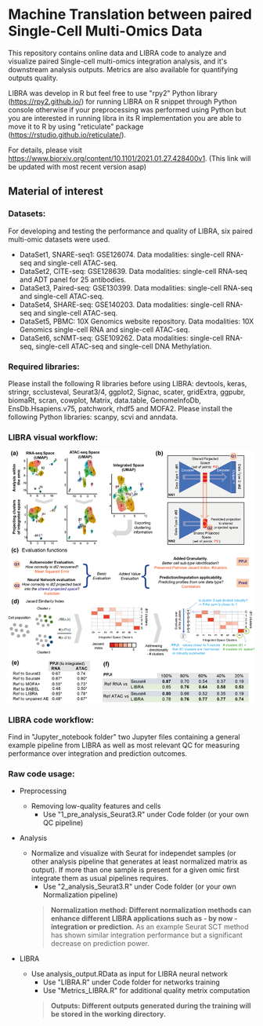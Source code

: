 # Machine Translation between paired Single-Cell Multi-Omics Data
This repository contains online data and LIBRA code to analyze and visualize paired Single-cell multi-omics integration analysis, and it's downstream analysis outputs. Metrics are also available for quantifying outputs quality. 

LIBRA was develop in R but feel free to use "rpy2" Python library (https://rpy2.github.io/) for running LIBRA on R snippet through Python console otherwise if your preprocessing was performed using Python but you are interested in running libra in its R implementation you are able to move it to R by using "reticulate" package (https://rstudio.github.io/reticulate/).

For details, please visit https://www.biorxiv.org/content/10.1101/2021.01.27.428400v1. (This link will be updated with most recent version asap) 

## Material of interest

### Datasets:
For developing and testing the performance and quality of LIBRA, six paired multi-omic datasets were used.

- DataSet1, SNARE-seq1: GSE126074. Data modalities: single-cell RNA-seq and single-cell ATAC-seq.
- DataSet2, CITE-seq: GSE128639. Data modalities: single-cell RNA-seq and ADT panel for 25 antibodies.
- DataSet3, Paired-seq: GSE130399. Data modalities: single-cell RNA-seq and single-cell ATAC-seq.
- DataSet4, SHARE-seq: GSE140203. Data modalities: single-cell RNA-seq and single-cell ATAC-seq.
- DataSet5, PBMC: 10X Genomics website repository. Data modalities: 10X Genomics single-cell RNA and single-cell ATAC-seq.
- DataSet6, scNMT-seq: GSE109262. Data modalities: single-cell RNA-seq, single-cell ATAC-seq and single-cell DNA Methylation.

### Required libraries:
Please install the following R libraries before using LIBRA: devtools, keras, stringr, scclusteval, Seurat3/4, ggplot2, Signac, scater, gridExtra, ggpubr, biomaRt, scran, cowplot, Matrix, data.table, GenomeInfoDb, EnsDb.Hsapiens.v75, patchwork, rhdf5 and MOFA2.
Please install the following Python libraries: scanpy, scvi and anndata.



### LIBRA visual workflow:
![workflow.png](https://github.com/TranslationalBioinformaticsUnit/LIBRA/blob/main/workflow.png)

### LIBRA code workflow:
Find in "Jupyter_notebook folder" two Jupyter files containing a general example pipeline from LIBRA as well as most relevant QC for measuring performance over integration and prediction outcomes.

### Raw code usage:
- Preprocessing
  - Removing low-quality features and cells
    - Use "1_pre_analysis_Seurat3.R" under Code folder (or your own QC pipeline)
    
- Analysis
  - Normalize and visualize with Seurat for independet samples (or other analysis pipeline that generates at least normalized matrix as output). If more than one sample is present for a given omic first integrate them as usual pipelines requires.
    - Use "2_analysis_Seurat3.R" under Code folder (or your own Normalization pipeline)
    > **Normalization method: Different normalization methods can enhance different LIBRA applications such as - by now - integration or prediction.** As an example Seurat SCT method has shown similar integration performance but a significant decrease on prediction power.

- LIBRA 
  - Use analysis_output.RData as input for LIBRA neural network
    - Use "LIBRA.R" under Code folder for networks training
    - Use "Metrics_LIBRA.R" for additional quality metrix computation
    > **Outputs: Different outputs generated during the training will be stored in the working directory.**
